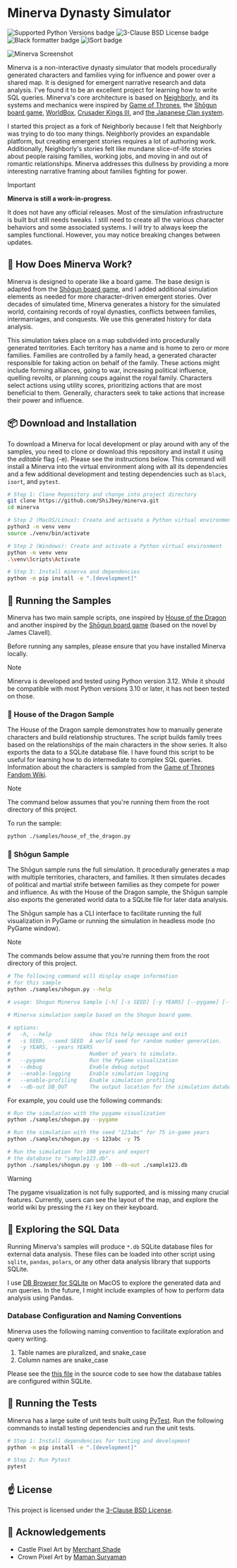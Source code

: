 # Minerva Dynasty Simulator

![Supported Python Versions badge](https://img.shields.io/badge/python-3.12-blue)
![3-Clause BSD License badge](https://img.shields.io/badge/License-BSD%203--Clause-green)
![Black formatter badge](https://img.shields.io/badge/code%20style-black-black)
![ISort badge](https://img.shields.io/badge/%20imports-isort-%231674b1?style=flat&labelColor=ef8336)

![Minerva Screenshot](https://github.com/user-attachments/assets/25f7def9-a375-4f72-b4ac-3bc5c9d60759)

Minerva is a non-interactive dynasty simulator that models procedurally generated characters and families vying for influence and power over a shared map. It is designed for emergent narrative research and data analysis. I've found it to be an excellent project for learning how to write SQL queries. Minerva's core architecture is based on [Neighborly](https://github.com/ShiJbey/neighborly), and its systems and mechanics were inspired by [Game of Thrones](https://gameofthrones.fandom.com/wiki/Wiki_of_Westeros), the [Shōgun board game](https://boardgamegeek.com/boardgame/2690/james-clavells-shogun), [WorldBox](https://the-official-worldbox-wiki.fandom.com/wiki/The_Official_Worldbox_Wiki), [Crusader Kings III](https://duckduckgo.com/?q=crusader+kings+wiki+3&t=osx), and [the Japanese Clan system](https://en.wikipedia.org/wiki/Japanese_clans).

I started this project as a fork of Neighborly because I felt that Neighborly was trying to do too many things. Neighborly provides an expandable platform, but creating emergent stories requires a lot of authoring work. Additionally, Neighborly's stories felt like mundane slice-of-life stories about people raising families, working jobs, and moving in and out of romantic relationships. Minerva addresses this dullness by providing a more interesting narrative framing about families fighting for power.

> [!IMPORTANT]
> **Minerva is still a work-in-progress**.
>
> It does not have any official releases. Most of the simulation infrastructure is built but still needs tweaks. I still need to create all the various character behaviors and some associated systems. I will try to always keep the samples functional. However, you may notice breaking changes between updates.

## 🚀 How Does Minerva Work?

Minerva is designed to operate like a board game. The base design is adapted from the [Shōgun board game](https://boardgamegeek.com/boardgame/2690/james-clavells-shogun), and I added additional simulation elements as needed for more character-driven emergent stories. Over decades of simulated time, Minerva generates a history for the simulated world, containing records of royal dynasties, conflicts between families, intermarriages, and conquests. We use this generated history for data analysis.

This simulation takes place on a map subdivided into procedurally generated territories. Each territory has a name and is home to zero or more families. Families are controlled by a family head, a generated character responsible for taking action on behalf of the family. These actions might include forming alliances, going to war, increasing political influence, quelling revolts, or planning coups against the royal family. Characters select actions using utility scores, prioritizing actions that are most beneficial to them. Generally, characters seek to take actions that increase their power and influence.

## 📦 Download and Installation

To download a Minerva for local development or play around with any of the samples, you need to clone or download this repository and install it using the *editable* flag (-e). Please see the instructions below. This command will install a Minerva into the virtual environment along with all its dependencies and a few additional development and testing dependencies such as `black`, `isort`, and `pytest`.

```bash
# Step 1: Clone Repository and change into project directory
git clone https://github.com/ShiJbey/minerva.git
cd minerva

# Step 2 (MacOS/Linux): Create and activate a Python virtual environment
python3 -m venv venv
source ./venv/bin/activate

# Step 2 (Windows): Create and activate a Python virtual environment
python -m venv venv
.\venv\Scripts\Activate

# Step 3: Install minerva and dependencies
python -m pip install -e ".[development]"
```

## 🍪 Running the Samples

Minerva has two main sample scripts, one inspired by [House of the Dragon](https://en.wikipedia.org/wiki/House_of_the_Dragon) and another inspired by the [Shōgun board game](https://boardgamegeek.com/boardgame/2690/james-clavells-shogun) (based on the novel by James Clavell).

Before running any samples, please ensure that you have installed Minerva locally.

> [!NOTE]
> Minerva is developed and tested using Python version 3.12. While it should be compatible with most Python versions 3.10 or later, it has not been tested on those.

### 🐲 House of the Dragon Sample

The House of the Dragon sample demonstrates how to manually generate characters and build relationship structures. The script builds family trees based on the relationships of the main characters in the show series. It also exports the data to a SQLite database file. I have found this script to be useful for learning how to do intermediate to complex SQL queries. Information about the characters is sampled from the [Game of Thrones Fandom Wiki](https://gameofthrones.fandom.com/wiki/Wiki_of_Westeros).

> [!NOTE]
> The command below assumes that you're running them from the root directory of this project.

To run the sample:

```bash
python ./samples/house_of_the_dragon.py
```

### 🏯 Shōgun Sample

The Shōgun sample runs the full simulation. It procedurally generates a map with multiple territories, characters, and families. It then simulates decades of political and martial strife between families as they compete for power and influence. As with the House of the Dragon sample, the Shōgun sample also exports the generated world data to a SQLite file for later data analysis.

The Shōgun sample has a CLI interface to facilitate running the full visualization in PyGame or running the simulation in headless mode (no PyGame window).

> [!NOTE]
> The commands below assume that you're running them from the root directory of this project.

```bash
# The following command will display usage information
# for this sample
python ./samples/shogun.py --help

# usage: Shogun Minerva Sample [-h] [-s SEED] [-y YEARS] [--pygame] [--debug] [--enable-logging] [--enable-profiling] [--db-out DB_OUT]

# Minerva simulation sample based on the Shogun board game.

# options:
#   -h, --help            show this help message and exit
#   -s SEED, --seed SEED  A world seed for random number generation.
#   -y YEARS, --years YEARS
#                         Number of years to simulate.
#   --pygame              Run the PyGame visualization
#   --debug               Enable debug output
#   --enable-logging      Enable simulation logging
#   --enable-profiling    Enable simulation profiling
#   --db-out DB_OUT       The output location for the simulation database.
```

For example, you could use the following commands:

```bash
# Run the simulation with the pygame visualization
python ./samples/shogun.py --pygame

# Run the simulation with the seed "123abc" for 75 in-game years
python ./samples/shogun.py -s 123abc -y 75

# Run the simulation for 100 years and export
# the database to "sample123.db".
python ./samples/shogun.py -y 100 --db-out ./sample123.db
```

> [!WARNING]
> The pygame visualization is not fully supported, and is missing many crucial features. Currently, users can see the layout of the map, and explore the world wiki by pressing the `F1` key on their keyboard.

## 🧭 Exploring the SQL Data

Running Minerva's samples will produce `*.db` SQLite database files for external data analysis. These files can be loaded into other script using `sqlite`, `pandas`, `polars`, or any other data analysis library that supports SQLite.

I use [DB Browser for SQLite](https://sqlitebrowser.org) on MacOS to explore the generated data and run queries. In the future, I might include examples of how to perform data analysis using Pandas.

### Database Configuration and Naming Conventions

Minerva uses the following naming convention to facilitate exploration and query writing.

1. Table names are pluralized, and snake_case
2. Column names are snake_case

Please see the [this file](./src/minerva/sim_db.py) in the source code to see how the database tables are configured within SQLite.

## 🧪 Running the Tests

Minerva has a large suite of unit tests built using [PyTest](https://docs.pytest.org/en/stable/). Run the following commands to install testing dependencies and run the unit tests.

```bash
# Step 1: Install dependencies for testing and development
python -m pip install -e ".[development]"

# Step 2: Run Pytest
pytest
```

## ☝️ License

This project is licensed under the [3-Clause BSD License](./LICENSE.md).

## 🍾 Acknowledgements

- Castle Pixel Art by [Merchant Shade](https://merchant-shade.itch.io/16x16-mini-world-sprites)
- Crown Pixel Art by [Maman Suryaman](https://www.vecteezy.com/members/msystudio2022)
